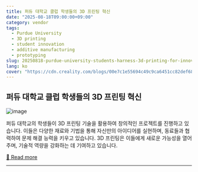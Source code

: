 ```yaml
---
title: 퍼듀 대학교 클럽 학생들의 3D 프린팅 혁신
date: "2025-08-18T09:00:00+09:00"
category: vendor
tags:
  - Purdue University
  - 3D printing
  - student innovation
  - additive manufacturing
  - prototyping
slug: 20250818-purdue-university-students-harness-3d-printing-for-innovation
lang: ko
cover: "https://cdn.creality.com/blogs/00e7c1e55694c49c9ca6451cc82def68.png"
---
```


## 퍼듀 대학교 클럽 학생들의 3D 프린팅 혁신
![image](https://cdn.creality.com/blogs/00e7c1e55694c49c9ca6451cc82def68.png)

퍼듀 대학교의 학생들이 3D 프린팅 기술을 활용하여 창의적인 프로젝트를 진행하고 있습니다. 이들은 다양한 재료와 기법을 통해 자신만의 아이디어를 실현하며, 동료들과 협력하여 문제 해결 능력을 키우고 있습니다. 3D 프린팅은 이들에게 새로운 가능성을 열어주며, 기술적 역량을 강화하는 데 기여하고 있습니다.

[🔗 Read more](https://www.creality.com/blog/3d-printing-empowers-club-students)

---